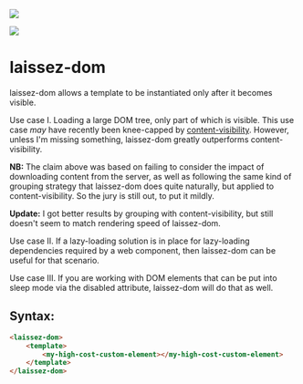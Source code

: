 <a href="https://nodei.co/npm/laissez-dom/"><img src="https://nodei.co/npm/laissez-dom.png"></a>

<img src="https://badgen.net/bundlephobia/minzip/laissez-dom">

# laissez-dom

laissez-dom allows a template to be instantiated only after it becomes visible.

Use case I.  Loading a large DOM tree, only part of which is visible.  This use case *may* have recently been knee-capped by [content-visibility](https://web.dev/content-visibility/).  However, unless I'm missing something, laissez-dom greatly outperforms content-visibility.  

**NB:**  The claim above was based on failing to consider the impact of downloading content from the server, as well as following the same kind of grouping strategy that laissez-dom does quite naturally, but applied to content-visibility.  So the jury is still out, to put it mildly. 

**Update:** I got better results by grouping with content-visibility, but still doesn't seem to match rendering speed of laissez-dom.

Use case II.  If a lazy-loading solution is in place for lazy-loading dependencies required by a web component, then laissez-dom can be useful for that scenario.

Use case III.  If you are working with DOM elements that can be put into sleep mode via the disabled attribute, laissez-dom will do that as well.

## Syntax:

```html
<laissez-dom>
    <template>
        <my-high-cost-custom-element></my-high-cost-custom-element>
    </template>
</laissez-dom>
```


